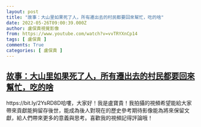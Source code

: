 ```yaml
---
layout: post
title: "故事：大山里如果死了人，所有遷出去的村民都要回來幫忙，吃的啥"
date: 2022-05-26T09:00:39.000Z
author: 盧保貴視覺影像
from: https://www.youtube.com/watch?v=vvTRYXnCp14
tags: [ 盧保貴 ]
comments: True
categories: [ 盧保貴 ]
---
```

<!--1653555639000-->
[故事：大山里如果死了人，所有遷出去的村民都要回來幫忙，吃的啥](https://www.youtube.com/watch?v=vvTRYXnCp14)
------

<div>
https://bit.ly/2YsRD8D哈嘍，大家好！我是盧寶貴！我拍攝的視頻希望能給大家帶來貢獻能夠留存後世，能成為後人對現在的歷史參考期待影像能為將來保留文獻，給人們帶來更多的意義與思考。喜歡我的視頻記得評論哦！
</div>
